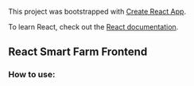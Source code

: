 This project was bootstrapped with [Create React App](https://github.com/facebook/create-react-app).

To learn React, check out the [React documentation](https://reactjs.org/).

## React Smart Farm Frontend

### How to use:


